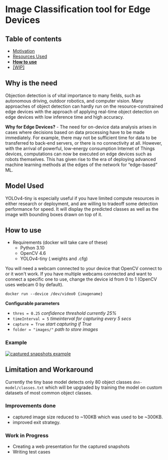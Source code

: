# Image Classification tool for Edge Devices

## Table of contents

- [Motivation](#why-is-the-need)
- [Resources Used](#model-used)
- [**How to use**](#how-to-use)
- [[WIP]](#work-in-progress)

## Why is the need
Objection detection is of vital importance to many fields, such as autonomous driving, outdoor robotics, and computer vision. Many approaches of object detection can hardly run on the resource-constrained edge devices with the approach of applying real-time object detection on edge devices with low inference time and high accuracy. 

**Why for Edge Devices?** -
The need for on-device data analysis arises in cases where decisions based on data processing have to be made immediately. For example, there may not be sufficient time for data to be transferred to back-end servers, or there is no connectivity at all.
However, with the arrival of powerful, low-energy consumption Internet of Things devices, computations can now be executed on edge devices such as robots themselves. This has given rise to the era of deploying advanced machine learning methods at the edges of the network for “edge-based” ML.

## Model Used 
YOLOv4-tiny is especially useful if you have limited compute resources in either research or deployment, and are willing to tradeoff some detection performance for speed. It will display the predicted classes as well as the image with bounding boxes drawn on top of it.

## How to use
- Requirements (docker will take care of these)
  - Python 3.10
  - OpenCV 4.6
  - YOLOv4-tiny (.weights and .cfg)
  
You will need a webcam connected to your device that OpenCV connect to or it won't work. If you have multiple webcams connected and want to connect a specific one to use, change the device id from 0 to 1 (OpenCV uses webcam 0 by default).
```
docker run --device /dev/video0 {imagename}
```
**Configurable parameters**
- `thres = 0.25`        *confidence threshold currently 25%*
- `timeInterval = 5`    *timeinterval for capturing every 5 secs*
- `capture = True`      *start capturing if True*
- `folder = "images/"`  *path to store images*

### **Example** 
<a href="http://www.youtube.com/watch?feature=player_embedded&v=RHNfVsw2V7E
" target="_blank"><img src="http://img.youtube.com/vi/RHNfVsw2V7E/0.jpg" 
alt="captured snapshots example" /></a>

## Limitation and Workaround
Currently the tiny base model detects only 80 object classes `dnn-model/classes.txt` which will be upgraded by training the model on custom datasets of most common object classes. 

### Improvements done
- captured image size reduced to ~100KB which was used to be ~300KB.
- improved exit strategy.

### Work in Progress
- Creating a web presentation for the captured snapshots
- Writing test cases
